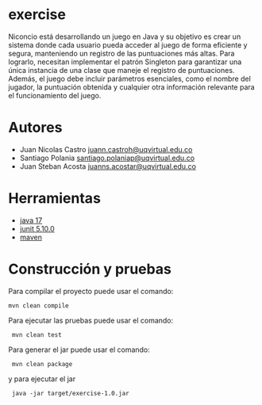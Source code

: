 # exercise

Niconcio está desarrollando un juego en Java y su objetivo es crear un sistema donde cada usuario pueda acceder al juego de forma eficiente y segura, manteniendo un registro de las puntuaciones más altas. Para lograrlo, necesitan implementar el patrón Singleton para garantizar una única instancia de una clase que maneje el registro de puntuaciones. Además, el juego debe incluir parámetros esenciales, como el nombre del jugador, la puntuación obtenida y cualquier otra información relevante para el funcionamiento del juego.

# Autores

- Juan Nicolas Castro juann.castroh@uqvirtual.edu.co
- Santiago Polania  santiago.polaniap@uqvirtual.edu.co
- Juan Steban Acosta juanns.acostar@uqvirtual.edu.co

# Herramientas

- [java 17](https://adoptium.net/es)
- [junit 5.10.0](https://mvnrepository.com/artifact/org.junit.jupiter/junit-jupiter-api/5.10.0)
- [maven](https://maven.apache.org)


# Construcción y pruebas

Para compilar el proyecto puede usar el comando:

```shell
mvn clean compile
```

Para ejecutar las pruebas puede usar el comando: 

```shell
 mvn clean test
```

Para generar el jar puede usar el comando: 

```shell
 mvn clean package
```

y para ejecutar el jar

```shell
 java -jar target/exercise-1.0.jar
```
